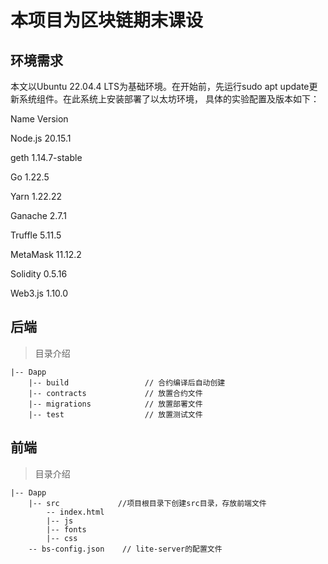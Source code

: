 # 本项目为区块链期末课设
## 环境需求
本文以Ubuntu 22.04.4 LTS为基础环境。在开始前，先运行sudo apt update更新系统组件。在此系统上安装部署了以太坊环境，
具体的实验配置及版本如下：

Name	Version 

Node.js	20.15.1 

geth	1.14.7-stable 

Go 	1.22.5

Yarn	1.22.22

Ganache	2.7.1

Truffle	5.11.5

MetaMask	11.12.2

Solidity	0.5.16

Web3.js 	1.10.0

## 后端
> 目录介绍
```
|-- Dapp
    |-- build                 // 合约编译后自动创建
    |-- contracts             // 放置合约文件
    |-- migrations            // 放置部署文件
    |-- test                  // 放置测试文件
```
## 前端
> 目录介绍
```
|-- Dapp
    |-- src             //项目根目录下创建src目录，存放前端文件
        -- index.html
        |-- js
        |-- fonts
        |-- css
    -- bs-config.json    // lite-server的配置文件
```
